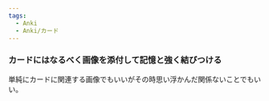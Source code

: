 ```yaml
---
tags:
  - Anki
  - Anki/カード
---
```

### カードにはなるべく画像を添付して記憶と強く結びつける

単純にカードに関連する画像でもいいがその時思い浮かんだ関係ないことでもいい。

